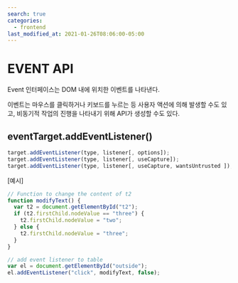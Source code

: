 ```yaml
---
search: true
categories: 
  - frontend
last_modified_at: 2021-01-26T08:06:00-05:00
---
```


# EVENT API

Event 인터페이스는 DOM 내에 위치한 이벤트를 나타낸다. 

이벤트는 마우스를 클릭하거나 키보드를 누르는 등 사용자 액션에 의해 발생할 수도 있고, 비동기적 작업의 진행을 나타내기 위해 API가 생성할 수도 있다.



## eventTarget.addEventListener()

```js
target.addEventListener(type, listener[, options]);
target.addEventListener(type, listener[, useCapture]);
target.addEventListener(type, listener[, useCapture, wantsUntrusted ]); // Gecko/Mozilla only
```

[예시]

```javascript
// Function to change the content of t2
function modifyText() {
  var t2 = document.getElementById("t2");
  if (t2.firstChild.nodeValue == "three") {
    t2.firstChild.nodeValue = "two";
  } else {
    t2.firstChild.nodeValue = "three";
  }
}

// add event listener to table
var el = document.getElementById("outside");
el.addEventListener("click", modifyText, false);
```

